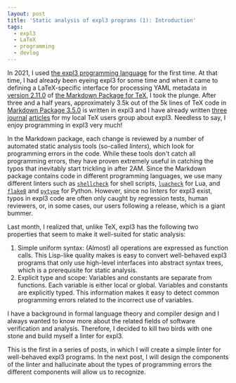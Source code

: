 ```yaml
---
layout: post
title: 'Static analysis of expl3 programs (1): Introduction'
tags:
  - expl3
  - LaTeX
  - programming
  - devlog
---
```


In 2021, I used [the expl3 programming language][7] for the first time. At that time, I had already been eyeing expl3 for some time and when it came to defining a LaTeX-specific interface for processing YAML metadata in [version 2.11.0][1] of [the Markdown Package for TeX][2], I took the plunge. After three and a half years, approximately 3.5k out of the 5k lines of TeX code in [Markdown Package 3.5.0][3] is written in expl3 and I have already written [three][4] [journal][5] [articles][6] for my local TeX users group about expl3. Needless to say, I enjoy programming in expl3 very much!

In the Markdown package, each change is reviewed by a number of automated static analysis tools (so-called *linters*), which look for programming errors in the code. While these tools don't catch all programming errors, they have proven extremely useful in catching the typos that inevitably start trickling in after 2AM. Since the Markdown package contains code in different programming languages, we use many different linters such as [`shellcheck`][8] for shell scripts, [`luacheck`][9] for Lua, and [`flake8`][10] and [`pytype`][11] for Python. However, since no linters for expl3 exist, typos in expl3 code are often only caught by regression tests, human reviewers, or, in some cases, our users following a release, which is a giant bummer.

Last month, I realized that, unlike TeX, expl3 has the following two properties that seem to make it well-suited for static analysis:

1. Simple uniform syntax: (Almost) all operations are expressed as function calls. This Lisp-like quality makes is easy to convert well-behaved expl3 programs that only use high-level interfaces into abstract syntax trees, which is a prerequisite for static analysis.
2. Explicit type and scope: Variables and constants are separate from functions. Each variable is either local or global. Variables and constants are explicitly typed. This information makes it easy to detect common programming errors related to the incorrect use of variables.

I have a background in formal language theory and compiler design and I always wanted to know more about the related fields of software verification and analysis. Therefore, I decided to kill two birds with one stone and build myself a linter for expl3.

This is the first in a series of posts, in which I will create a simple linter for well-behaved expl3 programs. In the next post, I will design the components of the linter and hallucinate about the types of programming errors the different components will allow us to recognize.

 [1]: https://github.com/Witiko/markdown/releases/tag/2.11.0
 [2]: https://ctan.org/pkg/markdown
 [3]: https://github.com/Witiko/markdown/releases/tag/3.5.0
 [4]: http://dx.doi.org/10.5300/2022-1-4/35
 [5]: http://dx.doi.org/10.5300/2023-1-2/3
 [6]: http://dx.doi.org/10.5300/2023-3-4/153
 [7]: http://mirrors.ctan.org/macros/latex/required/l3kernel/expl3.pdf
 [8]: https://www.shellcheck.net/
 [9]: https://github.com/mpeterv/luacheck
 [10]: https://pypi.org/project/flake8/
 [11]: https://pypi.org/project/pytype/
 [12]: https://twitter.com/tvitecnik/status/1774781689362784627
 [13]: https://twitter.com/tvitecnik/status/1774781719498956810
 [14]: https://twitter.com/tvitecnik/status/1774781790386860488
 [15]: https://twitter.com/tvitecnik/status/1774781824453005577
 
